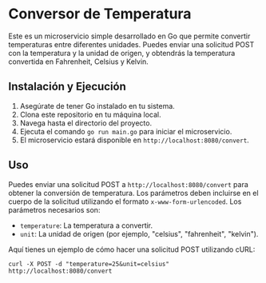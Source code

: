 # Conversor de Temperatura

Este es un microservicio simple desarrollado en Go que permite convertir temperaturas entre diferentes unidades. Puedes enviar una solicitud POST con la temperatura y la unidad de origen, y obtendrás la temperatura convertida en Fahrenheit, Celsius y Kelvin.

## Instalación y Ejecución

1. Asegúrate de tener Go instalado en tu sistema.
2. Clona este repositorio en tu máquina local.
3. Navega hasta el directorio del proyecto.
4. Ejecuta el comando `go run main.go` para iniciar el microservicio.
5. El microservicio estará disponible en `http://localhost:8080/convert`.

## Uso

Puedes enviar una solicitud POST a `http://localhost:8080/convert` para obtener la conversión de temperatura. Los parámetros deben incluirse en el cuerpo de la solicitud utilizando el formato `x-www-form-urlencoded`. Los parámetros necesarios son:

- `temperature`: La temperatura a convertir.
- `unit`: La unidad de origen (por ejemplo, "celsius", "fahrenheit", "kelvin").

Aquí tienes un ejemplo de cómo hacer una solicitud POST utilizando cURL:

```shell
curl -X POST -d "temperature=25&unit=celsius" http://localhost:8080/convert